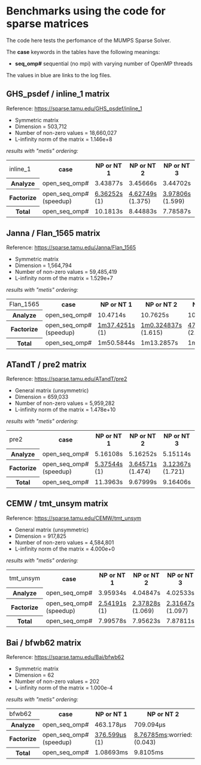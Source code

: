 # Benchmarks using the code for sparse matrices

The code here tests the perfomance of the MUMPS Sparse Solver.

The **case** keywords in the tables have the following meanings:

- **seq_omp#** sequential (no mpi) with varying number of OpenMP threads

The values in blue are links to the log files.


## GHS_psdef / inline_1 matrix

Reference: https://sparse.tamu.edu/GHS_psdef/inline_1

* Symmetric matrix
* Dimension = 503,712
* Number of non-zero values = 18,660,027
* L-infinity norm of the matrix = 1.146e+8

_results with "metis" ordering:_

<table>
  <tr>
    <td>inline_1</td>
    <th>case</th>
    <th>NP or NT 1</th>
    <th>NP or NT 2</th>
    <th>NP or NT 3</th>
    <th>NP or NT 4</th>
  </tr>
  <tr>
    <th>Analyze</th>
    <td>open_seq_omp#</td>
    <td>3.43877s</td>
    <td>3.45666s</td>
    <td>3.44702s</td>
    <td>3.43961s</td>
  </tr>
  <tr>
    <th>Factorize</th>
    <td>open_seq_omp#<br/>(speedup)</td>
    <td><a href="https://github.com/cpmech/laclib/blob/main/benchmarks/sparse/results/open/mumps_inline_1_metis_open_seq_omp1.txt">6.36252s</a><br/>(1)</td>
    <td><a href="https://github.com/cpmech/laclib/blob/main/benchmarks/sparse/results/open/mumps_inline_1_metis_open_seq_omp2.txt">4.62749s</a><br/>(1.375)</td>
    <td><a href="https://github.com/cpmech/laclib/blob/main/benchmarks/sparse/results/open/mumps_inline_1_metis_open_seq_omp3.txt">3.97806s</a><br/>(1.599)</td>
    <td><a href="https://github.com/cpmech/laclib/blob/main/benchmarks/sparse/results/open/mumps_inline_1_metis_open_seq_omp4.txt">4.25562s</a><br/>(1.495)</td>
  </tr>
  <tr>
    <th>Total</th>
    <td>open_seq_omp#</td>
    <td>10.1813s</td>
    <td>8.44883s</td>
    <td>7.78587s</td>
    <td>8.05917s</td>
  </tr>
</table>



## Janna / Flan_1565 matrix

Reference: https://sparse.tamu.edu/Janna/Flan_1565

* Symmetric matrix
* Dimension = 1,564,794
* Number of non-zero values = 59,485,419
* L-infinity norm of the matrix = 1.529e+7

_results with "metis" ordering:_

<table>
  <tr>
    <td>Flan_1565</td>
    <th>case</th>
    <th>NP or NT 1</th>
    <th>NP or NT 2</th>
    <th>NP or NT 3</th>
    <th>NP or NT 4</th>
  </tr>
  <tr>
    <th>Analyze</th>
    <td>open_seq_omp#</td>
    <td>10.4714s</td>
    <td>10.7625s</td>
    <td>10.4362s</td>
    <td>10.7432s</td>
  </tr>
  <tr>
    <th>Factorize</th>
    <td>open_seq_omp#<br/>(speedup)</td>
    <td><a href="https://github.com/cpmech/laclib/blob/main/benchmarks/sparse/results/open/mumps_Flan_1565_metis_open_seq_omp1.txt">1m37.4251s</a><br/>(1)</td>
    <td><a href="https://github.com/cpmech/laclib/blob/main/benchmarks/sparse/results/open/mumps_Flan_1565_metis_open_seq_omp2.txt">1m0.324837s</a><br/>(1.615)</td>
    <td><a href="https://github.com/cpmech/laclib/blob/main/benchmarks/sparse/results/open/mumps_Flan_1565_metis_open_seq_omp3.txt">47.8449s</a><br/>(2.036)</td>
    <td><a href="https://github.com/cpmech/laclib/blob/main/benchmarks/sparse/results/open/mumps_Flan_1565_metis_open_seq_omp4.txt">49.1331s</a><br/>(1.983)</td>
  </tr>
  <tr>
    <th>Total</th>
    <td>open_seq_omp#</td>
    <td>1m50.5844s</td>
    <td>1m13.2857s</td>
    <td>1m0.388855s</td>
    <td>1m1.94887s</td>
  </tr>
</table>



## ATandT / pre2 matrix

Reference: https://sparse.tamu.edu/ATandT/pre2

* General matrix (unsymmetric)
* Dimension = 659,033
* Number of non-zero values = 5,959,282
* L-infinity norm of the matrix = 1.478e+10

_results with "metis" ordering:_

<table>
  <tr>
    <td>pre2</td>
    <th>case</th>
    <th>NP or NT 1</th>
    <th>NP or NT 2</th>
    <th>NP or NT 3</th>
    <th>NP or NT 4</th>
  </tr>
  <tr>
    <th>Analyze</th>
    <td>open_seq_omp#</td>
    <td>5.16108s</td>
    <td>5.16252s</td>
    <td>5.15114s</td>
    <td>5.17366s</td>
  </tr>
  <tr>
    <th>Factorize</th>
    <td>open_seq_omp#<br/>(speedup)</td>
    <td><a href="https://github.com/cpmech/laclib/blob/main/benchmarks/sparse/results/open/mumps_pre2_metis_open_seq_omp1.txt">5.37544s</a><br/>(1)</td>
    <td><a href="https://github.com/cpmech/laclib/blob/main/benchmarks/sparse/results/open/mumps_pre2_metis_open_seq_omp2.txt">3.64571s</a><br/>(1.474)</td>
    <td><a href="https://github.com/cpmech/laclib/blob/main/benchmarks/sparse/results/open/mumps_pre2_metis_open_seq_omp3.txt">3.12367s</a><br/>(1.721)</td>
    <td><a href="https://github.com/cpmech/laclib/blob/main/benchmarks/sparse/results/open/mumps_pre2_metis_open_seq_omp4.txt">2.95089s</a><br/>(1.822)</td>
  </tr>
  <tr>
    <th>Total</th>
    <td>open_seq_omp#</td>
    <td>11.3963s</td>
    <td>9.67999s</td>
    <td>9.16406s</td>
    <td>9.02354s</td>
  </tr>
</table>



## CEMW / tmt_unsym matrix

Reference: https://sparse.tamu.edu/CEMW/tmt_unsym

* General matrix (unsymmetric)
* Dimension = 917,825
* Number of non-zero values = 4,584,801
* L-infinity norm of the matrix = 4.000e+0

_results with "metis" ordering:_

<table>
  <tr>
    <td>tmt_unsym</td>
    <th>case</th>
    <th>NP or NT 1</th>
    <th>NP or NT 2</th>
    <th>NP or NT 3</th>
    <th>NP or NT 4</th>
  </tr>
  <tr>
    <th>Analyze</th>
    <td>open_seq_omp#</td>
    <td>3.95934s</td>
    <td>4.04847s</td>
    <td>4.02533s</td>
    <td>4.01646s</td>
  </tr>
  <tr>
    <th>Factorize</th>
    <td>open_seq_omp#<br/>(speedup)</td>
    <td><a href="https://github.com/cpmech/laclib/blob/main/benchmarks/sparse/results/open/mumps_tmt_unsym_metis_open_seq_omp1.txt">2.54191s</a><br/>(1)</td>
    <td><a href="https://github.com/cpmech/laclib/blob/main/benchmarks/sparse/results/open/mumps_tmt_unsym_metis_open_seq_omp2.txt">2.37828s</a><br/>(1.069)</td>
    <td><a href="https://github.com/cpmech/laclib/blob/main/benchmarks/sparse/results/open/mumps_tmt_unsym_metis_open_seq_omp3.txt">2.31647s</a><br/>(1.097)</td>
    <td><a href="https://github.com/cpmech/laclib/blob/main/benchmarks/sparse/results/open/mumps_tmt_unsym_metis_open_seq_omp4.txt">2.38263s</a><br/>(1.067)</td>
  </tr>
  <tr>
    <th>Total</th>
    <td>open_seq_omp#</td>
    <td>7.99578s</td>
    <td>7.95623s</td>
    <td>7.87811s</td>
    <td>7.93864s</td>
  </tr>
</table>



## Bai / bfwb62 matrix

Reference: https://sparse.tamu.edu/Bai/bfwb62

* Symmetric matrix
* Dimension = 62
* Number of non-zero values = 202
* L-infinity norm of the matrix = 1.000e-4

_results with "metis" ordering:_

<table>
  <tr>
    <td>bfwb62</td>
    <th>case</th>
    <th>NP or NT 1</th>
    <th>NP or NT 2</th>
    <th>NP or NT 3</th>
    <th>NP or NT 4</th>
  </tr>
  <tr>
    <th>Analyze</th>
    <td>open_seq_omp#</td>
    <td>463.178µs</td>
    <td>709.094µs</td>
    <td>732.382µs</td>
    <td>726.987µs</td>
  </tr>
  <tr>
    <th>Factorize</th>
    <td>open_seq_omp#<br/>(speedup)</td>
    <td><a href="https://github.com/cpmech/laclib/blob/main/benchmarks/sparse/results/open/mumps_bfwb62_metis_open_seq_omp1.txt">376.599µs</a><br/>(1)</td>
    <td><a href="https://github.com/cpmech/laclib/blob/main/benchmarks/sparse/results/open/mumps_bfwb62_metis_open_seq_omp2.txt">8.76785ms</a>:worried:<br/>(0.043)</td>
    <td><a href="https://github.com/cpmech/laclib/blob/main/benchmarks/sparse/results/open/mumps_bfwb62_metis_open_seq_omp3.txt">28.5722ms</a>:worried:<br/>(0.013)</td>
    <td><a href="https://github.com/cpmech/laclib/blob/main/benchmarks/sparse/results/open/mumps_bfwb62_metis_open_seq_omp4.txt">9.00163ms</a>:worried:<br/>(0.042)</td>
  </tr>
  <tr>
    <th>Total</th>
    <td>open_seq_omp#</td>
    <td>1.08693ms</td>
    <td>9.8105ms</td>
    <td>29.6152ms</td>
    <td>11.0598ms</td>
  </tr>
</table>



